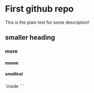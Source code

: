 # First github repo

This is the plain text for some description!

## smaller heading

### more 

#### moree

##### smallest

`inside ```
